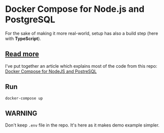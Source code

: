 # Docker Compose for Node.js and PostgreSQL

For the sake of making it more real-world, setup has also a build step (here with **TypeScript**).

## [Read more](https://michalzalecki.com/docker-compose-for-nodejs-and-postresql/)

I've put together an article which explains most of the code from this repo: [Docker Compose for NodeJS and PostreSQL](https://michalzalecki.com/docker-compose-for-nodejs-and-postresql/)

## Run

    docker-compose up

## WARNING

Don't keep `.env` file in the repo. It's here as it makes demo example simpler.

